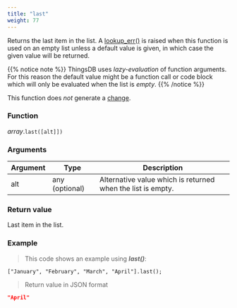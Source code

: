 ```yaml
---
title: "last"
weight: 77
---
```


Returns the last item in the list. A [lookup_err()](../../../errors/lookup_err) is raised when this function is used on an empty list unless a default value is given, in which case the given value will be returned.

{{% notice note %}}
ThingsDB uses *lazy-evaluation* of function arguments. For this reason the default value might be a function call or code block which will only be evaluated when the list is *empty*.
{{% /notice %}}

This function does *not* generate a [change](../../../overview/changes).

### Function

*array*.`last([alt]])`

### Arguments

Argument | Type | Description
-------- | ---- | -----------
alt | any (optional) | Alternative value which is returned when the list is empty.

### Return value

Last item in the list.

### Example

> This code shows an example using ***last()***:

```thingsdb,json_response
["January", "February", "March", "April"].last();
```

> Return value in JSON format

```json
"April"
```

